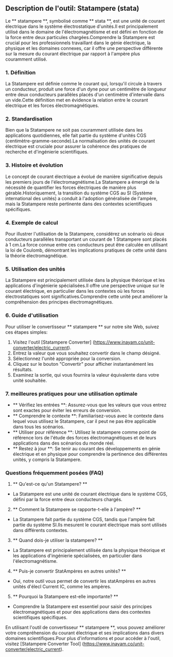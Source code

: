 ## Description de l'outil: Statampere (stata)

Le ** statampere **, symbolisé comme ** stata **, est une unité de courant électrique dans le système électrostatique d'unités.Il est principalement utilisé dans le domaine de l'électromagnétisme et est défini en fonction de la force entre deux particules chargées.Comprendre la Statampere est crucial pour les professionnels travaillant dans le génie électrique, la physique et les domaines connexes, car il offre une perspective différente sur la mesure du courant électrique par rapport à l'ampère plus couramment utilisé.

### 1. Définition
La Statampere est définie comme le courant qui, lorsqu'il circule à travers un conducteur, produit une force d'un dyne pour un centimètre de longueur entre deux conducteurs parallèles placés d'un centimètre d'intervalle dans un vide.Cette définition met en évidence la relation entre le courant électrique et les forces électromagnétiques.

### 2. Standardisation
Bien que la Statampere ne soit pas couramment utilisée dans les applications quotidiennes, elle fait partie du système d'unités CGS (centimètre-gramme-seconde).La normalisation des unités de courant électrique est cruciale pour assurer la cohérence des pratiques de recherche et d'ingénierie scientifiques.

### 3. Histoire et évolution
Le concept de courant électrique a évolué de manière significative depuis les premiers jours de l'électromagnétisme.La Statampere a émergé de la nécessité de quantifier les forces électriques de manière plus gérable.Historiquement, la transition du système CGS au SI (Système international des unités) a conduit à l'adoption généralisée de l'ampère, mais la Statampere reste pertinente dans des contextes scientifiques spécifiques.

### 4. Exemple de calcul
Pour illustrer l'utilisation de la Statampere, considérez un scénario où deux conducteurs parallèles transportant un courant de 1 Statampere sont placés à 1 cm.La force connue entre ces conducteurs peut être calculée en utilisant la loi de Coulomb, démontrant les implications pratiques de cette unité dans la théorie électromagnétique.

### 5. Utilisation des unités
La Statampere est principalement utilisée dans la physique théorique et les applications d'ingénierie spécialisées.Il offre une perspective unique sur le courant électrique, en particulier dans les contextes où les forces électrostatiques sont significatives.Comprendre cette unité peut améliorer la compréhension des principes électromagnétiques.

### 6. Guide d'utilisation
Pour utiliser le convertisseur ** statampere ** sur notre site Web, suivez ces étapes simples:
1. Visitez l'outil [Statampere Converter] (https://www.inayam.co/unit-converter/electric_current).
2. Entrez la valeur que vous souhaitez convertir dans le champ désigné.
3. Sélectionnez l'unité appropriée pour la conversion.
4. Cliquez sur le bouton "Convertir" pour afficher instantanément les résultats.
5. Examinez la sortie, qui vous fournira la valeur équivalente dans votre unité souhaitée.

### 7. meilleures pratiques pour une utilisation optimale
- ** Vérifiez les entrées **: Assurez-vous que les valeurs que vous entrez sont exactes pour éviter les erreurs de conversion.
- ** Comprendre le contexte **: Familiarisez-vous avec le contexte dans lequel vous utilisez le Statampere, car il peut ne pas être applicable dans tous les scénarios.
- ** Utiliser pour référence **: Utilisez le statampere comme point de référence lors de l'étude des forces électromagnétiques et de leurs applications dans des scénarios du monde réel.
- ** Restez à jour **: Se tenir au courant des développements en génie électrique et en physique pour comprendre la pertinence des différentes unités, y compris la Statampere.

### Questions fréquemment posées (FAQ)

1. ** Qu'est-ce qu'un Statampere? **
- La Statampere est une unité de courant électrique dans le système CGS, défini par la force entre deux conducteurs chargés.

2. ** Comment la Statampere se rapporte-t-elle à l'ampère? **
- La Statampere fait partie du système CGS, tandis que l'ampère fait partie du système SI.Ils mesurent le courant électrique mais sont utilisés dans différents contextes.

3. ** Quand dois-je utiliser la statampere? **
- La Statampere est principalement utilisée dans la physique théorique et les applications d'ingénierie spécialisées, en particulier dans l'électromagnétisme.

4. ** Puis-je convertir StatAmpères en autres unités? **
- Oui, notre outil vous permet de convertir les statAmpères en autres unités d'élecl Current IC, comme les ampères.

5. ** Pourquoi la Statampere est-elle importante? **
- Comprendre la Statampere est essentiel pour saisir des principes électromagnétiques et pour des applications dans des contextes scientifiques spécifiques.

En utilisant l'outil de convertisseur ** statampere **, vous pouvez améliorer votre compréhension du courant électrique et ses implications dans divers domaines scientifiques.Pour plus d'informations et pour accéder à l'outil, visitez [Statampere Converter Tool] (https://www.inayam.co/unit-converter/electric_current).